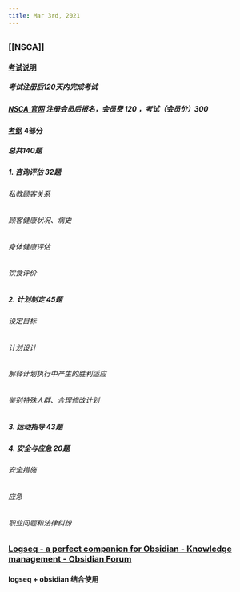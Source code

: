 ```yaml
---
title: Mar 3rd, 2021
---
```


##
### [[NSCA]]
#### [考试说明](https://www.nsca.com/globalassets/certification/certification-pdfs/certification-handbook.pdf)
##### 考试注册后120天内完成考试
##### [NSCA 官网](https://www.nsca.com/) 注册会员后报名，会员费 120 ，考试（会员价）300
#### [考纲](https://www.nsca.com/contentassets/53ec33293e1c4551be4153186d4b2052/cpt-dco--public-view--effective-01-2019-.pdf) 4部分
##### 总共140题
##### 1. 咨询评估 32题
###### 私教顾客关系
###### 顾客健康状况、病史
###### 身体健康评估
###### 饮食评价
##### 2. 计划制定 45题
###### 设定目标
###### 计划设计
###### 解释计划执行中产生的胜利适应
###### 鉴别特殊人群、合理修改计划
##### 3. 运动指导 43题
##### 4. 安全与应急 20题
###### 安全措施
###### 应急
###### 职业问题和法律纠纷
### [Logseq - a perfect companion for Obsidian - Knowledge management - Obsidian Forum](https://forum.obsidian.md/t/logseq-a-perfect-companion-for-obsidian/10887)
#### logseq + obsidian 结合使用
##
##
##
##
##
